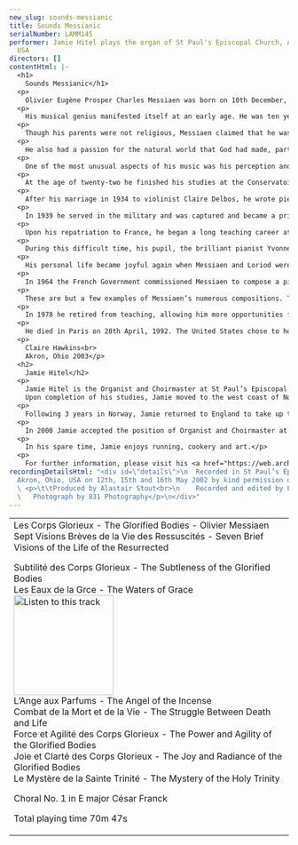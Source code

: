 ```yaml
---
new_slug: sounds-messianic
title: Sounds Messianic
serialNumber: LAMM145
performer: Jamie Hitel plays the organ of St Paul's Episcopal Church, Akron, Ohio,
  USA
directors: []
contentHtml: |-
  <h1>
    Sounds Messianic</h1>
  <p>
    Olivier Eugène Prosper Charles Messiaen was born on 10th December, 1908, in Avignon, France. He was the son of Shakespearean scholar Pierre Messiaen and poet Cécile Sauvage, and as such was destined to become one of the most influential composers of the twentieth century.</p>
  <p>
    His musical genius manifested itself at an early age. He was ten years old when he received a score of Debussy’s Pelléas et Mélisande, and was profoundly affected. He knew then that he was meant to be a composer. He began studying at the Paris Conservatoire at the remarkably young age of 11, and continued his formal training there until 1930. Among his famous professors were Dukas and Dupré. His first published works Le Banquet Céleste (The Heavenly Banquet) for organ in 1928 and the Eight Preludes for Piano in 1929, already displayed his interest and influence of ancient Greek modes and the meters of Greek verse.</p>
  <p>
    Though his parents were not religious, Messiaen claimed that he was “born a believer”. His faith was the cornerstone of his life. He gave his playing and his prodigious output of compositions to the glory of God. The Nativity, the Transfiguration of our Lord, the Resurrection, the Ascension of Jesus Christ and the hope of mankind in the afterlife were the religious themes to which he was most attracted.</p>
  <p>
    He also had a passion for the natural world that God had made, particularly for birds, which he claimed to be “the finest musicians on the planet”. Many of his works are dedicated to reproducing the unique songs of birds. Along with the aforementioned birds and ancient modes, he was influenced by the music of India, as catalogued in Sanskrit writings on melodic shapes and rhythms, and Asian music and form, particularly from Japan. He incorporated all of these elements into his compositions. In short, he created a unique musical language using these influences, which can be appreciated in his chromatic modal scales, rich textures, and striking use of rhythm.</p>
  <p>
    One of the most unusual aspects of his music was his perception and use of colour. Messiaen had a rare neurological “gift” called synesthesia, which is the blending of two different senses. The majority of synesthetes describe seeing colours that correspond to letters and numbers, but Messiaen saw colours that corresponded to music. He used this ability to compose sounds just as a painter uses paint to produce pictures. He said, “I think (and see) complexes of sound that correspond to complexes of colours. A complex of ten or twelve sounds, for example, may correspond to a red flecked with violet with orange streaks…the same sound complex always engenders the same colour complex, which is reproduced in lighter shades in high octaves and in darker shades in low octaves. But if the sound complex is transposed by a semitone, one tone, a third, a fourth, or a fifth, the colours change.” This phenomenon of synesthesia is actively being studied in many Universities, including an ongoing study at the University of Waterloo in Ontario.</p>
  <p>
    At the age of twenty-two he finished his studies at the Conservatoire, and was appointed Titular Organist for La Sainte Trinité (Holy Trinity) in Paris, a position which he held for life. This Church houses a magnificent Cavaillé-Coll organ which, constructed in the French tradition, was created to reproduce symphonic sound. He composed many pieces specifically for this organ including Les Corps Glorieux (The Glorified Bodies), heard on this recording.</p>
  <p>
    After his marriage in 1934 to violinist Claire Delbos, he wrote pieces expressing a new theme, the joy of family, such as Poèmes Pour Mi (Poems for Mi), Mi being his pet name for Claire, and Chants de Terre et de Ciel (Songs of Earth and Heaven), written after the birth of their son Pascal in 1937.</p>
  <p>
    In 1939 he served in the military and was captured and became a prisoner of war in Silesia, Germany. His Quatuor pour la Fin du Temps (Quartet for the End of Time) was written in the prison camp for the unlikely but available combination of clarinet, violin, piano and cello. It was first performed for 5000 prisoners and guards. It is probably still his best-known work.</p>
  <p>
    Upon his repatriation to France, he began a long teaching career at the Paris Conservatoire where his classes in composition, theory and analysis had a great influence on many, including Stockhausen, Xenakis, Boulez, George Benjamin and Yvonne Loriod. Unfortunately, tragedy befell him when his wife became gravely ill and completely lost her memory following an operation. She died in 1959 after many years in a sanatorium.</p>
  <p>
    During this difficult time, his pupil, the brilliant pianist Yvonne Loriod, became increasingly important to him and he wrote many pieces to suit her talents. Among these were Visions de L’Amen and a song cycle Harawi which became the first of a trilogy based on the Tristan legend. The others were the Turangalîla-symphonie and the Cinq Rechants for twelve mixed voices.</p>
  <p>
    His personal life became joyful again when Messiaen and Loriod were married in 1962. Much time was spent composing at his home near Grenoble, amidst the birds that inspired him. The immense work Catalogue d’Oiseaux (Catalogue of Birds) for solo piano, required travelling throughout France to study birds in their natural habitats. His Oiseaux Exotiques (Exotic Birds) is based on the tropical birds of the Americas and Asia. His “bird period” culminated in Chronochromie for orchestra where the bird songs and shrieks are heard among impressions of rocks and waterfalls. Continuing his travels, he and Loriod went to Japan, where he wrote Sept Haïkaï, to celebrate the Asian music he found so inspiring.</p>
  <p>
    In 1964 the French Government commissioned Messiaen to compose a piece to honour those who had died in World War II. Instead of the expected Requiem Mass, he composed a symphonic wind and percussion piece Et Expecto Resurrectionem Mortuorum (And I Look For The Resurrection of the Dead) taken from the Nicene Creed, again emphasising his strong and firm belief in the joy of the afterlife.</p>
  <p>
    These are but a few examples of Messiaen’s numerous compositions. Though often hailed as a genius, he was not initially universally appreciated, as is often the case when someone breaks new ground. Yet Messiaen remained true to his own vision of music, harmony and rhythm throughout.</p>
  <p>
    In 1978 he retired from teaching, allowing him more opportunities for travel, study and performance. Always a gentleman, he was described as kind and gentle, happy to talk to music lovers at his various concerts, and to sign autographs. The end of his life saw him finally heaped with honours in his native France and throughout the world. There is probably not a single composer in the second half of the 20th century and this century who has not been influenced by his work.</p>
  <p>
    He died in Paris on 28th April, 1992. The United States chose to honour him by naming a mountain in Utah “Mount Messiaen”, where his beloved birds continue to make “the most beautiful music on the planet”.</p>
  <p>
    Claire Hawkins<br>
    Akron, Ohio 2003</p>
  <h2>
    Jamie Hitel</h2>
  <p>
    Jamie Hitel is the Organist and Choirmaster at St Paul’s Episcopal Church in Akron, Ohio. He was born in 1967 in Southend-on-Sea, Essex, England, where he received his early music education. At the age of 14 he became Director of Music at St Alban’s Church in Westcliff, Essex, a position which he held until 1985, whereupon he began studying for his degree at Cambridge University. He studied economics and theology, whilst undertaking an organ scholarship at Robinson College. During this time he studied organ with David Sanger and James O’Donnell (currently organist at Westminster Abbey). At Cambridge his other duties as organ scholar included directing the Chapel Choir, conducting orchestral concerts, and arranging annual choir tours throughout Europe.<br>
    Upon completion of his studies, Jamie moved to the west coast of Norway to work as a church organist in two different locations.</p>
  <p>
    Following 3 years in Norway, Jamie returned to England to take up the position of Director of Music at Waltham Abbey, Essex - an ancient church dating back to 1060, where his predecessors included the eminent Thomas Tallis. He worked in Waltham Abbey for 8 years, during which time he studied organ with Peter Hurford and Kevin Bowyer, and developed and expanded the church’s music programme, making 3 CD recordings of the choir and organ, culminating in the disc<a href="./fallen1.htm"> For the Fallen, Music for Remembrance</a> (Lammas, 1998), which received critical acclaim. In August 1999, Jamie reached the finals of the Franz Liszt International Organ Competition in Budapest, Hungary.</p>
  <p>
    In 2000 Jamie accepted the position of Organist and Choirmaster at St Paul’s Episcopal Church in Akron, Ohio, home to the Royal School of Church Music in America. His duties here include directing the Choir of Men and Boys, The St Cecilia Girls’ Choir, St Paul’s Chorus, The Madrigal Singers, and the Chapel Choir (auditioned mixed voices). He is Artistic Director of St Paul’s Concert Series, showcase to some of the finest young musical talent in the world. Jamie maintains a full schedule of services, choral concerts, solo recitals, touring, and recording. His most recent choral CD, <a href="./musick.htm">For “M” is Musick</a> (Lammas 2002), features a selection of music sung by the choirs of St Paul’s, including Benjamin Britten’s Rejoice in the Lamb and the world première recording of Paul Ayres’ Advent Fantasia for organ.</p>
  <p>
    In his spare time, Jamie enjoys running, cookery and art.</p>
  <p>
    For further information, please visit his <a href="https://web.archive.org/web/20160312125550/http://www.jamiehitel.com/">website</a>.</p>
recordingDetailsHtml: "<div id=\"details\">\n  Recorded in St Paul’s Episcopal Church,
  Akron, Ohio, USA on 12th, 15th and 16th May 2002 by kind permission of the Rector.\n
  \ <p>\t\tProduced by Alastair Stout<br>\n    Recorded and edited by Lance Andrews<br>\n
  \   Photograph by 831 Photography</p>\n</div>"
---
```


<table class="tracktable">
  <tbody>
    <tr>
      <td class="column1">
        <span class="composer">Les Corps Glorieux - The Glorified Bodies - Olivier Messiaen</span><br>
        Sept Visions Brèves de la Vie des Ressuscités - Seven Brief Visions of the Life of the Resurrected
        <p>
          Subtilité des Corps Glorieux - The Subtleness of the Glorified Bodies<br>
          Les Eaux de la Grce - The Waters of Grace<a href="cliplinks/messian%20.ram"><img alt="Listen to this track" src="/web/20160312125550im_/http://www.lammas.co.uk/images/listen.gif" width="180"></a><br>
          L’Ange aux Parfums - The Angel of the Incense<br>
          Combat de la Mort et de la Vie - The Struggle Between Death and Life<br>
          Force et Agilité des Corps Glorieux - The Power and Agility of the Glorified Bodies<br>
          Joie et Clarté des Corps Glorieux - The Joy and Radiance of the Glorified Bodies<br>
          Le Mystère de la Sainte Trinité - The Mystery of the Holy Trinity</p>
        <p>					Choral No. 1 in E major <span class="composer">César Franck</span></p>
        <p>					<span id="playingtime">Total playing time 70m 47s</span></p>
      </td>
    </tr>
  </tbody>
</table>
